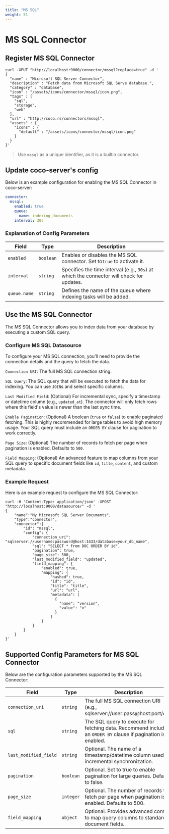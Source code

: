 ```yaml
---
title: "MS SQL"
weight: 51
---
```

# MS SQL Connector

## Register MS SQL Connector

```shell
curl -XPUT "http://localhost:9000/connector/mssql?replace=true" -d '
{
  "name" : "Microsoft SQL Server Connector",
  "description" : "Fetch data from Microsoft SQL Serve database.",
  "category" : "database",
  "icon" : "/assets/icons/connector/mssql/icon.png",
  "tags" : [
    "sql",
    "storage",
    "web"
  ],
  "url" : "http://coco.rs/connectors/mssql",
  "assets" : {
    "icons" : {
      "default" : "/assets/icons/connector/mssql/icon.png"
    }
  }
}'
```

> Use `mssql` as a unique identifier, as it is a builtin connector.

## Update coco-server's config

Below is an example configuration for enabling the MS SQL Connector in coco-server:

```yaml
connector:
  mssql:
    enabled: true
    queue:
      name: indexing_documents
    interval: 30s
```

### Explanation of Config Parameters

| **Field**    | **Type**  | **Description**                                                                          |
|--------------|-----------|------------------------------------------------------------------------------------------|
| `enabled`    | `boolean` | Enables or disables the MS SQL connector. Set to`true` to activate it.                   |
| `interval`   | `string`  | Specifies the time interval (e.g., `30s`) at which the connector will check for updates. |
| `queue.name` | `string`  | Defines the name of the queue where indexing tasks will be added.                        |

## Use the MS SQL Connector

The MS SQL Connector allows you to index data from your database by executing a custom SQL query.

### Configure MS SQL Datasource

To configure your MS SQL connection, you'll need to provide the connection details and the query to fetch the data.

`Connection URI`: The full MS SQL connection string.

`SQL Query`: The SQL query that will be executed to fetch the data for indexing. You can use `JOIN`s and select specific columns.

`Last Modified Field`: (Optional) For incremental sync, specify a timestamp or datetime column (e.g., `updated_at`). The connector will only fetch rows where this field's value is newer than the last sync time.

`Enable Pagination`: (Optional) A boolean (`true` or `false`) to enable paginated fetching. This is highly recommended for large tables to avoid high memory usage. Your SQL query must include an `ORDER BY` clause for pagination to work correctly.

`Page Size`: (Optional) The number of records to fetch per page when pagination is enabled. Defaults to `500`.

`Field Mapping`: (Optional) An advanced feature to map columns from your SQL query to specific document fields like `id`, `title`, `content`, and custom metadata.

### Example Request

Here is an example request to configure the MS SQL Connector:

```shell
curl -H 'Content-Type: application/json' -XPOST "http://localhost:9000/datasource/" -d '
{
    "name":"My Microsoft SQL Server Documents",
    "type":"connector",
    "connector":{
        "id": "mssql",
        "config": {
            "connection_uri": "sqlserver://username:password@host:1433/database=your_db_name",
            "sql": "SELECT * from DOC ORDER BY id",
            "pagination": true,
            "page_size": 500,
            "last_modified_field": "updated",
            "field_mapping": {
                "enabled": true,
                "mapping": {
                    "hashed": true,
                    "id": "id",
                    "title": "title",
                    "url": "url",
                    "metadata": [
                      {
                        "name": "version",
                        "value": "v"
                      }
                    ]
                }
            }
        }
    }
}'
```

## Supported Config Parameters for MS SQL Connector
Below are the configuration parameters supported by the MS SQL Connector:

| **Field**              | **Type**   | **Description**                                                                                                |
|------------------------|------------|----------------------------------------------------------------------------------------------------------------|
| `connection_uri`       | `string`   | The full MS SQL connection URI (e.g., sqlserver://user:pass@host:port/db).                                     |
| `sql`                  | `string`   | The SQL query to execute for fetching data. Recommend including an `ORDER BY` clause if pagination is enabled. |
| `last_modified_field`  | `string`   | Optional. The name of a timestamp/datetime column used for incremental synchronization.                        |
| `pagination`           | `boolean`  | Optional. Set to true to enable pagination for large queries. Defaults to false.                               |
| `page_size`            | `integer`  | Optional. The number of records to fetch per page when pagination is enabled. Defaults to 500.                 |
| `field_mapping`        | `object`   | Optional. Provides advanced control to map query columns to standard document fields.                          |
